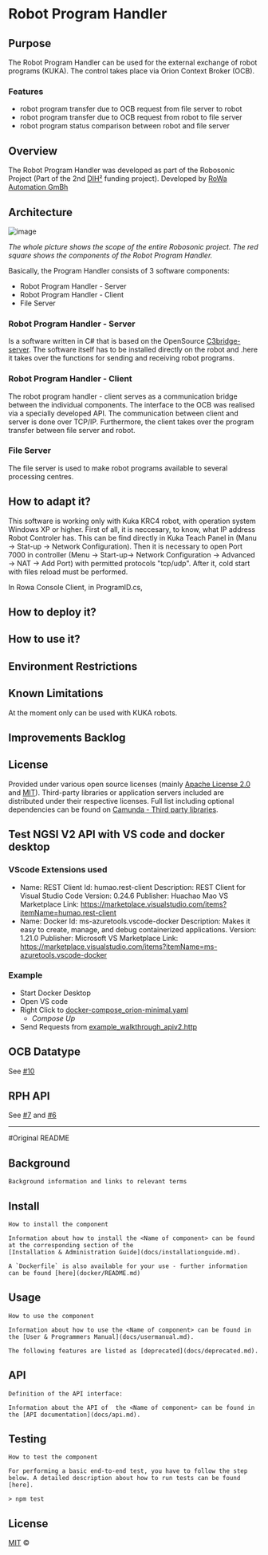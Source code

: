 # Robot Program Handler

## Purpose
The Robot Program Handler can be used for the external exchange of robot programs (KUKA). 
The control takes place via Orion Context Broker (OCB).

### Features
  - robot program transfer due to OCB request from file server to robot
  - robot program transfer due to OCB request from robot to file server
  - robot program status comparison between robot and file server

## Overview
The Robot Program Handler was developed as part of the Robosonic Project (Part of the 2nd [DIH²](http://www.dih-squared.eu/) funding project). Developed by [RoWa Automation GmBh](https://www.rowa-automation.at/)

## Architecture

![image](https://user-images.githubusercontent.com/102011176/175545628-99c261eb-96fb-4027-bb92-cadaf4a25932.png)

*The whole picture shows the scope of the entire Robosonic project. The red square shows the components of the Robot Program Handler.*

Basically, the Program Handler consists of 3 software components:
  - Robot Program Handler - Server
  - Robot Program Handler - Client
  - File Server

### Robot Program Handler - Server
Is a software written in C# that is based on the OpenSource [C3bridge-server](https://github.com/ulsu-tech/c3bridge-server).
The software itself has to be installed directly on the robot and .here it takes over the functions for sending and receiving robot programs.

### Robot Program Handler - Client
The robot program handler - client serves as a communication bridge between the individual components.
The interface to the OCB was realised via a specially developed API. The communication between client and server is done over TCP/IP. Furthermore, the client takes over the program transfer between file server and robot.

### File Server
The file server is used to make robot programs available to several processing centres.

## How to adapt it?

This software is working only with Kuka KRC4 robot, with operation system Windows XP or higher. 
First of all, it is neccesary, to know, what IP address Robot Controler has. This can be find directly in Kuka Teach Panel in (Manu -> Stat-up -> Network Configuration).
Then it is necessary to open Port 7000 in controller (Menu -> Start-up->  Network Configuration -> Advanced -> NAT -> Add Port) with permitted protocols "tcp/udp". After it, cold start with files reload must be performed. 

In Rowa Console Client, in ProgramID.cs, 


## How to deploy it?

## How to use it?

## Environment Restrictions

## Known Limitations
At the moment only can be used with KUKA robots.

## Improvements Backlog

## License
Provided under various open source licenses (mainly [Apache License 2.0](http://www.apache.org/licenses/LICENSE-2.0.html) and [MIT](http://opensource.org/licenses/MIT)). Third-party libraries or application servers included are distributed under their respective licenses. Full list including optional dependencies can be found on [Camunda - Third party libraries](https://docs.camunda.org/manual/7.15/introduction/third-party-libraries/).












## Test NGSI V2 API with VS code and docker desktop
### VScode Extensions used
 - Name: REST Client
    Id: humao.rest-client
    Description: REST Client for Visual Studio Code
    Version: 0.24.6
    Publisher: Huachao Mao
    VS Marketplace Link: https://marketplace.visualstudio.com/items?itemName=humao.rest-client
 - Name: Docker
    Id: ms-azuretools.vscode-docker
    Description: Makes it easy to create, manage, and debug containerized applications.
    Version: 1.21.0
    Publisher: Microsoft
    VS Marketplace Link: https://marketplace.visualstudio.com/items?itemName=ms-azuretools.vscode-docker

### Example
- Start Docker Desktop
- Open VS code
- Right Click to [docker-compose_orion-minimal.yaml](docker\docker-compose\test\docker-compose_orion-minimal.yml)
  - *Compose Up*
- Send Requests from [example_walkthrough_apiv2.http](docker\docker-compose\test\example_walkthrough_apiv2.http)

## OCB Datatype

See [#10](https://github.com/dih2-rowa/programhandler/issues/10)

## RPH API

See [#7](https://github.com/dih2-rowa/programhandler/issues/7) and [#6](https://github.com/dih2-rowa/programhandler/issues/6)


-----
#Original README
## Background

```text
Background information and links to relevant terms
```

## Install

```text
How to install the component

Information about how to install the <Name of component> can be found at the corresponding section of the
[Installation & Administration Guide](docs/installationguide.md).

A `Dockerfile` is also available for your use - further information can be found [here](docker/README.md)

```

## Usage

```text
How to use the component

Information about how to use the <Name of component> can be found in the [User & Programmers Manual](docs/usermanual.md).

The following features are listed as [deprecated](docs/deprecated.md).
```

## API

```text
Definition of the API interface:

Information about the API of  the <Name of component> can be found in the [API documentation](docs/api.md).

```

## Testing

```text
How to test the component

For performing a basic end-to-end test, you have to follow the step below. A detailed description about how to run tests can be found [here].

> npm test

```

## License

[MIT](LICENSE) © <TTE>
